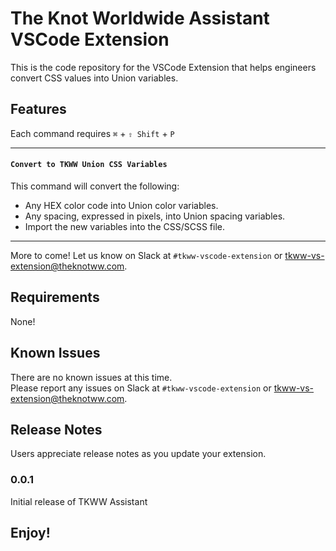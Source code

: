 # The Knot Worldwide Assistant VSCode Extension

This is the code repository for the VSCode Extension that helps engineers convert CSS values into Union variables.

## Features
Each command requires `⌘` + `⇧ Shift` + `P`

---
#### `Convert to TKWW Union CSS Variables`
This command will convert the following:
* Any HEX color code into Union color variables.
* Any spacing, expressed in pixels, into Union spacing variables.
* Import the new variables into the CSS/SCSS file.
---
More to come! Let us know on Slack at `#tkww-vscode-extension` or tkww-vs-extension@theknotww.com.

## Requirements

None!

## Known Issues

There are no known issues at this time. \
Please report any issues on Slack at `#tkww-vscode-extension` or tkww-vs-extension@theknotww.com.

## Release Notes

Users appreciate release notes as you update your extension.

### 0.0.1

Initial release of TKWW Assistant

## **Enjoy!**
